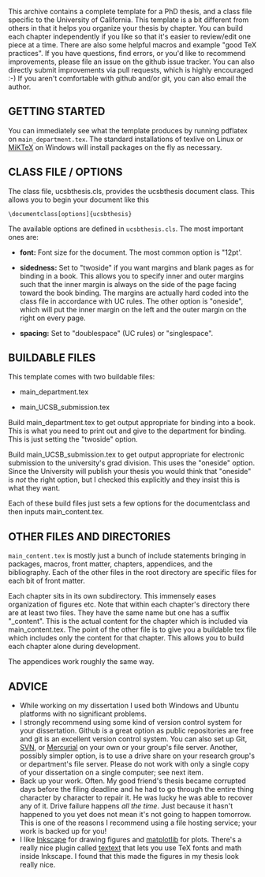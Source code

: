 This archive contains a complete template for a PhD thesis, and a class file specific to the University of California.
This template is a bit different from others in that it helps you organize your thesis by chapter.
You can build each chapter independently if you like so that it's easier to review/edit one piece at a time.
There are also some helpful macros and example "good TeX practices".
If you have questions, find errors, or you'd like to recommend improvements, please file an issue on the github issue tracker.
You can also directly submit improvements via pull requests, which is highly encouraged :-)
If you aren't comfortable with github and/or git, you can also email the author.


GETTING STARTED
----

You can immediately see what the template produces by running pdflatex on `main_department.tex`.
The standard installations of texlive on Linux or [MiKTeX](http://miktex.org/) on Windows will install packages on the fly as necessary.


CLASS FILE / OPTIONS
----

The class file, ucsbthesis.cls, provides the ucsbthesis document class. This allows you to begin your document like this

`\documentclass[options]{ucsbthesis}`

The available options are defined in `ucsbthesis.cls`. The most important ones are:

* **font:** Font size for the document. The most common option is "12pt'.

* **sidedness:** Set to "twoside" if you want margins and blank pages as for binding in a book. This allows you to specify inner and outer margins such that the inner margin is always on the side of the page facing toward the book binding. The margins are actually hard coded into the class file in accordance with UC rules. The other option is "oneside", which will put the inner margin on the left and the outer margin on the right on every page.

* **spacing:** Set to "doublespace" (UC rules) or "singlespace".


BUILDABLE FILES
----

This template comes with two buildable files:

- main_department.tex

- main_UCSB_submission.tex

Build main_department.tex to get output appropriate for binding into a book. This is what you need to print out and give to the department for binding. This is just setting the "twoside" option.

Build main_UCSB_submission.tex to get output appropriate for electronic submission to the university's grad division. This uses the "oneside" option. Since the University will publish your thesis you would think that "oneside" is _not_ the right option, but I checked this explicitly and they insist this is what they want.

Each of these build files just sets a few options for the documentclass and then inputs main_content.tex.


OTHER FILES AND DIRECTORIES
----

`main_content.tex` is mostly just a bunch of include statements bringing in packages, macros, front matter, chapters, appendices, and the bibliography. Each of the other files in the root directory are specific files for each bit of front matter.

Each chapter sits in its own subdirectory. This immensely eases organization of figures etc. Note that within each chapter's directory there are at least two files. They have the same name but one has a suffix "_content". This is the actual content for the chapter which is included via main_content.tex. The point of the other file is to give you a buildable tex file which includes only the content for that chapter. This allows you to build each chapter alone during development.

The appendices work roughly the same way.


ADVICE
----

- While working on my dissertation I used both Windows and Ubuntu platforms with no significant problems.
- I strongly recommend using some kind of version control system for your dissertation. Github is a great option as public repositories are free and git is an excellent version control system. You can also set up Git, [SVN](https://subversion.apache.org/), or [Mercurial](https://mercurial.selenic.com/) on your own or your group's file server. Another, possibly simpler option, is to use a drive share on your research group's or department's file server. Please do not work with only a single copy of your dissertation on a single computer; see next item.
- Back up your work. Often. My good friend's thesis became corrupted days before the filing deadline and he had to go through the entire thing character by character to repair it. He was lucky he was able to recover any of it. Drive failure happens *all the time*. Just because it hasn't happened to you yet does not mean it's not going to happen tomorrow. This is one of the reasons I recommend using a file hosting service; your work is backed up for you!
- I like [Inkscape](https://inkscape.org/en/) for drawing figures and [matplotlib](http://matplotlib.org/) for plots. There's a really nice plugin called [textext](http://pav.iki.fi/software/textext/) that lets you use TeX fonts and math inside Inkscape. I found that this made the figures in my thesis look really nice.
